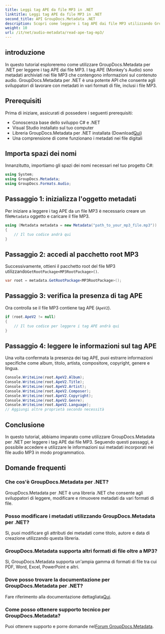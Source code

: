 ```yaml
---
title: Leggi tag APE da file MP3 in .NET
linktitle: Leggi tag APE da file MP3 in .NET
second_title: API GroupDocs.Metadata .NET
description: Scopri come leggere i tag APE dai file MP3 utilizzando GroupDocs.Metadata per .NET. Esplora l'estrazione dei metadati in C# con indicazioni dettagliate.
weight: 10
url: /it/net/audio-metadata/read-ape-tag-mp3/
---
```

## introduzione
In questo tutorial esploreremo come utilizzare GroupDocs.Metadata per .NET per leggere i tag APE dai file MP3. I tag APE (Monkey's Audio) sono metadati archiviati nei file MP3 che contengono informazioni sul contenuto audio. GroupDocs.Metadata per .NET è una potente API che consente agli sviluppatori di lavorare con metadati in vari formati di file, inclusi i file MP3.
## Prerequisiti
Prima di iniziare, assicurati di possedere i seguenti prerequisiti:
- Conoscenza base dello sviluppo C# e .NET
- Visual Studio installato sul tuo computer
-  Libreria GroupDocs.Metadata per .NET installata (Download[Qui](https://releases.groupdocs.com/metadata/net/))
- Una comprensione di come funzionano i metadati nei file digitali

## Importa spazi dei nomi
Innanzitutto, importiamo gli spazi dei nomi necessari nel tuo progetto C#:
```csharp
using System;
using GroupDocs.Metadata;
using GroupDocs.Formats.Audio;
```
## Passaggio 1: inizializza l'oggetto metadati
 Per iniziare a leggere i tag APE da un file MP3 è necessario creare un file`Metadata` oggetto e caricare il file MP3.
```csharp
using (Metadata metadata = new Metadata("path_to_your_mp3_file.mp3"))
{
    // Il tuo codice andrà qui
}
```
## Passaggio 2: accedi al pacchetto root MP3
 Successivamente, ottieni il pacchetto root del file MP3 utilizzando`GetRootPackage<MP3RootPackage>()`.
```csharp
var root = metadata.GetRootPackage<MP3RootPackage>();
```
## Passaggio 3: verifica la presenza di tag APE
Ora controlla se il file MP3 contiene tag APE (`ApeV2`).
```csharp
if (root.ApeV2 != null)
{
    // Il tuo codice per leggere i tag APE andrà qui
}
```
## Passaggio 4: leggere le informazioni sul tag APE
Una volta confermata la presenza dei tag APE, puoi estrarre informazioni specifiche come album, titolo, artista, compositore, copyright, genere e lingua.
```csharp
Console.WriteLine(root.ApeV2.Album);
Console.WriteLine(root.ApeV2.Title);
Console.WriteLine(root.ApeV2.Artist);
Console.WriteLine(root.ApeV2.Composer);
Console.WriteLine(root.ApeV2.Copyright);
Console.WriteLine(root.ApeV2.Genre);
Console.WriteLine(root.ApeV2.Language);
// Aggiungi altre proprietà secondo necessità
```

## Conclusione
In questo tutorial, abbiamo imparato come utilizzare GroupDocs.Metadata per .NET per leggere i tag APE dai file MP3. Seguendo questi passaggi, è possibile accedere e utilizzare le informazioni sui metadati incorporati nei file audio MP3 in modo programmatico.

## Domande frequenti
### Che cos'è GroupDocs.Metadata per .NET?
GroupDocs.Metadata per .NET è una libreria .NET che consente agli sviluppatori di leggere, modificare e rimuovere metadati da vari formati di file.
### Posso modificare i metadati utilizzando GroupDocs.Metadata per .NET?
Sì, puoi modificare gli attributi dei metadati come titolo, autore e data di creazione utilizzando questa libreria.
### GroupDocs.Metadata supporta altri formati di file oltre a MP3?
Sì, GroupDocs.Metadata supporta un'ampia gamma di formati di file tra cui PDF, Word, Excel, PowerPoint e altri.
### Dove posso trovare la documentazione per GroupDocs.Metadata per .NET?
 Fare riferimento alla documentazione dettagliata[Qui](https://tutorials.groupdocs.com/metadata/net/).
### Come posso ottenere supporto tecnico per GroupDocs.Metadata?
 Puoi ottenere supporto e porre domande nel[Forum GroupDocs.Metadata](https://forum.groupdocs.com/c/metadata/14).
